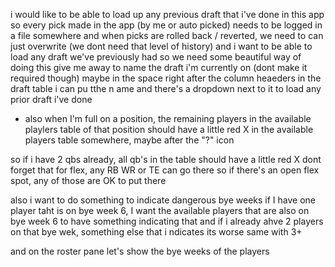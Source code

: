 i would like to be able to load up any previous draft that i've done in this app
so every pick made in the app (by me or auto picked) needs to be logged in a file somewhere
and when picks are rolled back / reverted, we need to can just overwrite (we dont need that level of history)
and i want to be able to load any draft we've previously had
so we need some beautiful way of doing this
give me away to name the draft i'm currently on (dont make it required though)
maybe in the space right after the column heaeders in the draft table i can pu tthe n ame
and there's a dropdown next to it to load any prior draft i've done

- also when I'm full on a position, the remaining players in the available playlers table of that position should have a little red X in the available players table somewhere, maybe after the "?" icon

so if i have 2 qbs already, all qb's in the table should have a little red X
dont forget that for flex, any RB WR or TE can go there so if there's an open flex spot, any of those are OK to put there

also i want to do something to indicate dangerous bye weeks
if I have one player taht is on bye week 6, I want the available players that are also on bye week 6 to have something indicating that
and if i already ahve 2 players on that bye wek, something else that i ndicates its worse
same with 3+

and on the roster pane let's show the bye weeks of the players